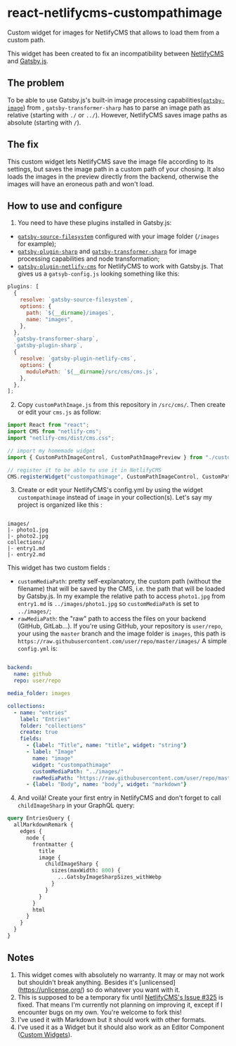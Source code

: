# react-netlifycms-custompathimage

Custom widget for images for NetlifyCMS that allows to load them from a custom path.

This widget has been created to fix an incompatibility between [NetlifyCMS](https://www.netlifycms.org/) and [Gatsby.js](https://www.gatsbyjs.org/).

## The problem

To be able to use Gatsby.js's built-in image processing capabilities([`gatsby-image`](https://www.gatsbyjs.org/packages/gatsby-image/)) from , `gatsby-transformer-sharp` has to parse an image path as relative (starting with `./` or  `../`). However, NetlifyCMS saves image paths as absolute (starting with `/`).

## The fix

This custom widget lets NetlifyCMS save the image file according to its settings, but saves the image path in a custom path of your chosing. It also loads the images in the preview directly from the backend, otherwise the images will have an eroneous path and won't load.

## How to use and configure

1. You need to have these plugins installed in Gatsby.js:
  - [`gatsby-source-filesystem`](https://www.gatsbyjs.org/packages/gatsby-source-filesystem/) configured with your image folder (`/images` for example);
  - [`gatsby-plugin-sharp`](https://www.gatsbyjs.org/packages/gatsby-plugin-sharp/) and [`gatsby-transformer-sharp`](https://www.gatsbyjs.org/packages/gatsby-transformer-sharp/) for image processing capabilities and node transformation;
  - [`gatsby-plugin-netlify-cms`](https://www.gatsbyjs.org/packages/gatsby-plugin-netlify-cms/) for NetlifyCMS to work with Gatsby.js.
That gives us a `gatsyb-config.js` looking something like this:
```javascript
plugins: [
  {
    resolve: `gatsby-source-filesystem`,
    options: {
      path: `${__dirname}/images`,
      name: "images",
    },
  },
  `gatsby-transformer-sharp`,
  `gatsby-plugin-sharp`,
  {
    resolve: `gatsby-plugin-netlify-cms`,
    options: {
      modulePath: `${__dirname}/src/cms/cms.js`,
    },
  },
];
```
2. Copy `customPathImage.js` from this repository in `/src/cms/`. Then create or edit your `cms.js` as follow:
```javascript
import React from "react";
import CMS from "netlify-cms";
import "netlify-cms/dist/cms.css";

// import my homemade widget
import { CustomPathImageControl, CustomPathImagePreview } from "./customPathImage.js";

// register it to be able tu use it in NetlifyCMS
CMS.registerWidget("custompathimage", CustomPathImageControl, CustomPathImagePreview);

```
3. Create or edit your NetlifyCMS's config.yml by using the widget `custompathimage` instead of `image` in your collection(s). Let's say my project is organized like this :
```

images/
|- photo1.jpg
|- photo2.jpg
collections/
|- entry1.md
|- entry2.md

```
This widget has two custom fields :
  - `customMediaPath`: pretty self-explanatory, the custom path (without the filename) that will be saved by the CMS, i.e. the path that will be loaded by Gatsby.js. In my example the relative path to access `photo1.jpg` from `entry1.md` is `../images/photo1.jpg` so `customMediaPath` is set to `../images/`;
  - `rawMediaPath`: the "raw" path to access the files on your backend (GitHub, GitLab...). If you're using GitHub, your repository is `user/repo`, your using the `master` branch and the image folder is `images`, this path is `https://raw.githubusercontent.com/user/repo/master/images/`
A simple `config.yml` is:
```yaml

backend:
  name: github
  repo: user/repo

media_folder: images

collections:
  - name: "entries"
    label: "Entries"
    folder: "collections"
    create: true
    fields:
      - {label: "Title", name: "title", widget: "string"}
      - label: "Image"
        name: "image"
        widget: "custompathimage"
        customMediaPath: "../images/"
        rawMediaPath: "https://raw.githubusercontent.com/user/repo/master/images/"
      - {label: "Body", name: "body", widget: "markdown"}

```
4. And voilà! Create your first entry in NetlifyCMS and don't forget to call `childImageSharp` in your GraphQL query:
```graphql
query EntriesQuery {
  allMarkdownRemark {
    edges {
      node {
        frontmatter {
          title
          image {
            childImageSharp {
              sizes(maxWidth: 800) {
                ...GatsbyImageSharpSizes_withWebp
              }
            }
          }
        }
        html
      }
    }
  }
}
```
## Notes
1. This widget comes with absolutely no warranty. It may or may not work but shouldn't break anything. Besides it's [unlicensed] (https://unlicense.org/) so do whatever you want with it.
2. This is supposed to be a temporary fix until [NetlifyCMS's Issue #325](https://github.com/netlify/netlify-cms/issues/325) is fixed. That means I'm currently not planning on improving it, except if I encounter bugs on my own. You're welcome to fork this!
3. I've used it with Markdown but it should work with other formats.
4. I've used it as a Widget but it should also work as an Editor Component ([Custom Widgets](https://www.netlifycms.org/docs/custom-widgets/)).
